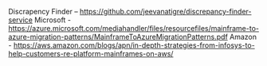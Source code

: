 

Discrapency Finder – https://github.com/jeevanatigre/discrepancy-finder-service
Microsoft - https://azure.microsoft.com/mediahandler/files/resourcefiles/mainframe-to-azure-migration-patterns/MainframeToAzureMigrationPatterns.pdf
Amazon - https://aws.amazon.com/blogs/apn/in-depth-strategies-from-infosys-to-help-customers-re-platform-mainframes-on-aws/

